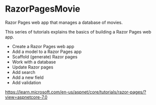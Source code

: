# RazorPagesMovie
Razor Pages web app that manages a database of movies.

This series of tutorials explains the basics of building a Razor Pages web app.

* Create a Razor Pages web app
* Add a model to a Razor Pages app
* Scaffold (generate) Razor pages
* Work with a database
* Update Razor pages
* Add search
* Add a new field
* Add validation

https://learn.microsoft.com/en-us/aspnet/core/tutorials/razor-pages/?view=aspnetcore-7.0
